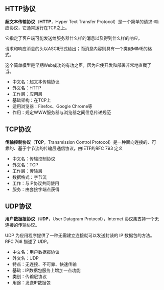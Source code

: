
## HTTP协议

**超文本传输协议**（**HTTP**，Hyper Text Transfer Protocol）是一个简单的请求-响应协议，它通常运行在TCP之上。

它指定了客户端可能发送给服务器什么样的消息以及得到什么样的响应。

请求和响应消息的头以ASCII形式给出；而消息内容则具有一个类似MIME的格式。

这个简单模型是早期Web成功的有功之臣，因为它使开发和部署非常地直截了当。

- 中文名：超文本传输协议
- 外文名：HTTP
- 工作层：应用层    
- 基础架构：在TCP上
- 适用浏览器：Firefox、Google Chrome等
- 作用：规定WWW服务器与浏览器之间信息传递规范

## TCP协议

**传输控制协议**（**TCP**，Transmission Control Protocol）是一种面向连接的、可靠的、基于字节流的传输层通信协议，由IETF的RFC 793 定义

- 中文名：传输控制协议
- 外文名：TCP
- 工作层：传输层
- 数据格式：字节流
- 工作：与IP协议共同使用
- 服务：由套接字端点获得

## UDP协议

**用户数据报协议**（**UDP**，User Datagram Protocol），Internet 协议集支持一个无连接的传输协议。

UDP 为应用程序提供了一种无需建立连接就可以发送封装的 IP 数据包的方法。RFC 768 描述了 UDP。

- 中文名：用户数据报协议
- 外文名：UDP
- 特点：无连接、不可靠、快速传输
- 基础：IP数据包服务上增加一点功能
- 类别：传输层协议
- 用途：发送IP数据包
